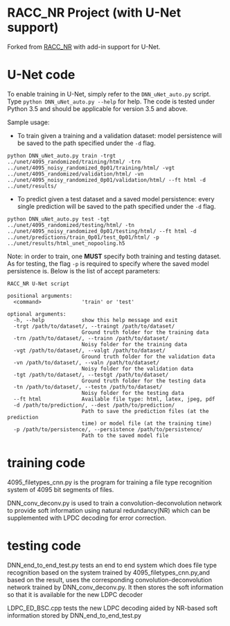 # RACC_NR Project (with U-Net support)

Forked from [RACC_NR](https://github.com/pulakeshupadhyaya/RACC_NR) with add-in support for U-Net.

# U-Net code

To enable training in U-Net, simply refer to the `DNN_uNet_auto.py` script. Type `python DNN_uNet_auto.py --help` for help. The code is tested under Python 3.5 and should be applicable for version 3.5 and above.

Sample usage:

* To train given a training and a validation dataset: model persistence will be saved to the path specified under the `-d` flag.

```
python DNN_uNet_auto.py train -trgt ../unet/4095_randomized/training/html/ -trn ../unet/4095_noisy_randomized_0p01/training/html/ -vgt ../unet/4095_randomized/validation/html/ -vn ../unet/4095_noisy_randomized_0p01/validation/html/ --ft html -d ../unet/results/
```

* To predict given a test dataset and a saved model persistence: every single prediction will be saved to the path specified under the `-d` flag.

```
python DNN_uNet_auto.py test -tgt ../unet/4095_randomized/testing/html/ -tn ../unet/4095_noisy_randomized_0p01/testing/html/ --ft html -d ../unet/predictions/train_0p01/test_0p01/html/ -p ../unet/results/html_unet_nopooling.h5
```

Note: in order to train, one **MUST** specify both training and testing dataset. As for testing, the flag `-p` is required to specify where the saved model persistence is. Below is the list of accept parameters:

```
RACC_NR U-Net script

positional arguments:
  <command>             'train' or 'test'

optional arguments:
  -h, --help            show this help message and exit
  -trgt /path/to/dataset/, --traingt /path/to/dataset/
                        Ground truth folder for the training data
  -trn /path/to/dataset/, --trainn /path/to/dataset/
                        Noisy folder for the training data
  -vgt /path/to/dataset/, --valgt /path/to/dataset/
                        Ground truth folder for the validation data
  -vn /path/to/dataset/, --valn /path/to/dataset/
                        Noisy folder for the validation data
  -tgt /path/to/dataset/, --testgt /path/to/dataset/
                        Ground truth folder for the testing data
  -tn /path/to/dataset/, --testn /path/to/dataset/
                        Noisy folder for the testing data
  --ft html             Available file type: html, latex, jpeg, pdf
  -d /path/to/prediction/, --dest /path/to/prediction/
                        Path to save the prediction files (at the prediction
                        time) or model file (at the training time)
  -p /path/to/persistence/, --persistence /path/to/persistence/
                        Path to the saved model file
```


# training code
4095_filetypes_cnn.py is the program for training a file type recognition system of 4095 bit segments of files.

DNN_conv_deconv.py is used to train a convolution-deconvolution network to provide soft information using
natural redundancy(NR) which can be supplemented with LPDC decoding for error correction.

# testing code
DNN_end_to_end_test.py tests an end to end system which does file type recognition based on the system trained by
4095_filetypes_cnn.py,and based on the result, uses the corresponding convolution-deconvolution network trained by
DNN_conv_deconv.py. It then stores the soft information so that it is available for the new LDPC decoder

LDPC_ED_BSC.cpp tests the new LDPC decoding aided by NR-based soft information stored by DNN_end_to_end_test.py
